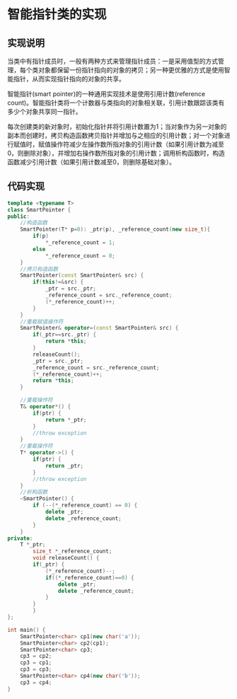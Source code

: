 智能指针类的实现
====
## 实现说明
当类中有指针成员时，一般有两种方式来管理指针成员：一是采用值型的方式管理，每个类对象都保留一份指针指向的对象的拷贝；另一种更优雅的方式是使用智能指针，从而实现指针指向的对象的共享。  

   智能指针(smart pointer)的一种通用实现技术是使用引用计数(reference count)。智能指针类将一个计数器与类指向的对象相关联，引用计数跟踪该类有多少个对象共享同一指针。  
   
   每次创建类的新对象时，初始化指针并将引用计数置为1；当对象作为另一对象的副本而创建时，拷贝构造函数拷贝指针并增加与之相应的引用计数；对一个对象进行赋值时，赋值操作符减少左操作数所指对象的引用计数（如果引用计数为减至0，则删除对象），并增加右操作数所指对象的引用计数；调用析构函数时，构造函数减少引用计数（如果引用计数减至0，则删除基础对象）。  
   

## 代码实现
```cpp
template <typename T>
class SmartPointer {
public:
    //构造函数
    SmartPointer(T* p=0): _ptr(p), _reference_count(new size_t){
        if(p)
            *_reference_count = 1;
        else
            *_reference_count = 0;
    }
    //拷贝构造函数
    SmartPointer(const SmartPointer& src) {
        if(this!=&src) {
            _ptr = src._ptr;
            _reference_count = src._reference_count;
            (*_reference_count)++;
        }
    }
    //重载赋值操作符
    SmartPointer& operator=(const SmartPointer& src) {
        if(_ptr==src._ptr) {
            return *this;
        }
        releaseCount();
        _ptr = src._ptr;
        _reference_count = src._reference_count;
        (*_reference_count)++;
        return *this;
    }

    //重载操作符
    T& operator*() {
        if(ptr) {
        	return *_ptr;
        }
        //throw exception
    }
    //重载操作符
    T* operator->() {
        if(ptr) {
            return _ptr;
        }
        //throw exception
    }
    //析构函数
    ~SmartPointer() {
        if (--(*_reference_count) == 0) {
            delete _ptr;
            delete _reference_count;
        }
    }
private:
    T *_ptr;
        size_t *_reference_count;
        void releaseCount() {
        if(_ptr) {
            (*_reference_count)--;
            if((*_reference_count)==0) {
                delete _ptr;
                delete _reference_count;
            }
        }
        }
};

int main() {
    SmartPointer<char> cp1(new char('a'));
    SmartPointer<char> cp2(cp1);
    SmartPointer<char> cp3;
    cp3 = cp2;
    cp3 = cp1;
    cp3 = cp3;
    SmartPointer<char> cp4(new char('b'));
    cp3 = cp4;
}
```